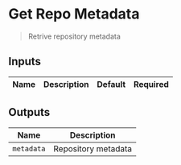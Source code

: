 
# Get Repo Metadata
> Retrive repository metadata


## Inputs
| Name | Description | Default | Required | 
| ---- | ----------- | ------- | -------- |



## Outputs 
| Name | Description |
| ---- | ----------- |
| `metadata` | Repository metadata |

        